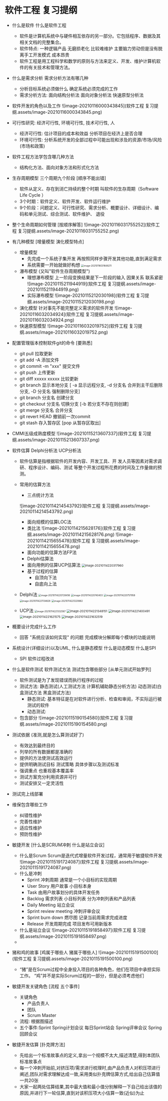 # 软件工程 复习提纲

-   什么是软件 什么是软件工程

    -   软件是计算机系统中与硬件相互依存的另一部分。它包括程序、数据及其相关文档的完整集合。
    -   软件特点: 一种逻辑产品 无磨损老化 比较难维护 主要脑力劳动但是没有脱离手工开发模式 成本昂贵
    -   软件工程是用工程科学和数学的原则与方法来定义、开发、维护计算机软件的有关技术和管理方法。

-   什么是需求分析 需求分析方法有哪几种

    -   分析目标系统必须做什么 确定系统必须完成的工作
    -   需求分析方法: 面向结构分析法 面向对象分析法 快速原型分析法

-   软件开发的角色以及工作
    ![image-20210116000343845](软件工程 复习提纲.assets/image-20210116000343845.png)

-   可行性研究: 经济可行性, 环境可行性, 技术可行性, 人

    -   经济可行性: 估计项目的成本和效益 分析项目在经济上是否合理
    -   环境可行性: 分析系统开发的全部过程中可能出现和涉及的资源/市场/风险 (市场和政策)

-   软件工程方法学包含哪几种方法

    -   结构化方法、面向对象方法和形式化方法

-   生存周期模型 三个周期九个阶段 [顺序不能出错]

    -   软件从定义、存在到消亡持续的整个时期 叫软件的生存周期（Software Life Cycle ）
    -   3个时期：软件定义、软件开发、软件运行维护
    -   9个阶段：问题定义、可行性研究、需求分析、概要设计、详细设计、编码和单元测试、综合测试、软件维护、 退役

-   整个生命周期如何管理 [按顺序解答]
    ![image-20210116031755252](软件工程 复习提纲.assets/image-20210116031755252.png)

-   有几种模型 [增量模型 演化模型特点]

    -   增量模型 
        -   先完成一个系统子集开发 再按照同样步骤开发其他功能,直到满足需求
        -   系统需要一开始就做好构想
            <img src="软件工程 复习提纲.assets/image-20210116031648211.png" alt="image-20210116031648211" style="zoom:50%;" />
    -   瀑布模型 (又叫"软件生存周期模型")
        -   理想瀑布模型 上一阶段变换结果是下一阶段的输入 因果关系 联系紧密
            ![image-20210115211944919](软件工程 复习提纲.assets/image-20210115211944919.png)
        -   实际瀑布模型
            ![image-20210115212030198](软件工程 复习提纲.assets/image-20210115212030198.png)
    -   演化模型 针对事先不能完整定义需求的软件开发
        ![image-20210116032034924](软件工程 复习提纲.assets/image-20210116032034924.png)
    -   快速原型模型
        ![image-20210116032019752](软件工程 复习提纲.assets/image-20210116032019752.png)

-   配置管理版本控制软件git的命令 [要熟悉]

    -   git pull  拉取更新
    -   git add -A  添加文件
    -   git commit -m "xxx"  提交文件
    -   git push  上传更新
    -   git diff xxxxx xxxxx  比较更新
    -   git branch  显示本地分支 [ -a 显示远程分支, -d 分支名 合并到主干后删除分支, -D 分支名 强制删除分支]
    -   git branch 分支名  创建分支
    -   git checkout 分支名  切换分支 [-b 若分支不存在则创建]
    -   git merge 分支名  合并分支
    -   git revert HEAD  撤销前一次commit
    -   git stash  存入暂存区 [pop 从暂存区取出]

-   CMMI五级成熟度模型
    ![image-20210115213607337](软件工程 复习提纲.assets/image-20210115213607337.png)

-   软件估算 Delphi分析法 UCP分析法

    -   软件估算是指根据软件的开发内容、开发工具、开 发人员等因素对需求调研、程序设计、编码、测试 等整个开发过程所花费的时间及工作量做的预测。

    -   常用的估算方法 

        -   三点统计方法

        ![image-20210114214543792](软件工程 复习提纲.assets/image-20210114214543792.png)

        -   面向规模的估算LOC法 
        -   类比法
            ![image-20210114215628176](软件工程 复习提纲.assets/image-20210114215628176.png)
            ![image-20210114215655478](软件工程 复习提纲.assets/image-20210114215655478.png)
        -   面向功能的估算方法FP法
        -   Delphi估算法
        -   面向用例的估算UCP估算法
            <img src="软件工程 复习提纲.assets/image-20210114220317960.png" alt="image-20210114220317960" style="zoom:67%;" />
        -   基于过程的估算
            -   自顶向下法
            -   自底向上法

    -   Delphi法
        <img src="软件工程 复习提纲.assets/image-20210114220728456.png" alt="image-20210114220728456" style="zoom:50%;" />
        <img src="软件工程 复习提纲.assets/image-20210114220740403.png" alt="image-20210114220740403" style="zoom:50%;" />
        <img src="软件工程 复习提纲.assets/image-20210114220757958.png" alt="image-20210114220757958" style="zoom:50%;" />
        <img src="软件工程 复习提纲.assets/image-20210114221134628.png" alt="image-20210114221134628" style="zoom:50%;" />
        <img src="软件工程 复习提纲.assets/image-20210114221220662.png" alt="image-20210114221220662" style="zoom:50%;" />

    -   UCP法
        <img src="软件工程 复习提纲.assets/image-20210114221332567.png" alt="image-20210114221332567" style="zoom:50%;" />
        <img src="软件工程 复习提纲.assets/image-20210114221348151.png" alt="image-20210114221348151" style="zoom: 67%;" />
        <img src="软件工程 复习提纲.assets/image-20210114221400491.png" alt="image-20210114221400491" style="zoom:67%;" />
        <img src="软件工程 复习提纲.assets/image-20210114221621575.png" alt="image-20210114221621575" style="zoom:67%;" />
        <img src="软件工程 复习提纲.assets/image-20210114221632519.png" alt="image-20210114221632519" style="zoom:67%;" />

-   概要设计完成什么工作

    -   回答 "系统应该如何实现" 的问题  完成模块分解即每个模块的功能说明

-   系统设计(详细设计)以及UML, 什么是静态模型 什么是动态模型 什么是SPI

    -   SPI 软件过程改进

-   什么是软件测试 软件测试方法 测试包含哪些部分 [从单元测试开始罗列]

    -   软件测试是为了发现错误而执行程序的过程
    -   测试方法: 静态测试(人工测试方法 计算机辅助静态分析方法) 动态测试(白盒测试方法 黑盒测试方法)
        -   静态测试: 基本特征是在对软件进行分析、检查和审阅，不实际运行被测试的软件
        -   动态测试: 
    -   包含部分
        ![image-20210115190154580](软件工程 复习提纲.assets/image-20210115190154580.png)

-   测试依据 (准测,就是怎么算测试好了)

    -   有效达到最终目的
    -   列举的所有数据都是准确的
    -   提供的方法使测试高效运行
    -   提供明确测试目标 测试策略 具体步骤以及测试标准
    -   强调重点 也重视基本覆盖率
    -   测试方案充分利用资源并可行
    -   测试安排又一定灵活性

-   测试完上线部署

-   维保包含哪些工作

    -   纠错性维护
    -   完善性维护
    -   适应性维护
    -   预防性维护

-   敏捷开发 [什么是SCRUM冲刺 什么是站立会议]

    -   什么是Scrum  Scrum是迭代式增量软件开发过程，通常用于敏捷软件开发
        ![image-20210115191724087](软件工程 复习提纲.assets/image-20210115191724087.png)
    -   什么是冲刺
        -   Sprint 冲刺周期 通常是一个小目标的实现周期
        -   User Story 用户故事 小目标本身
        -   Task 由用户故事划分的具体开发任务
        -   Backlog 需求列表 小目标列表 分为冲刺列表和产品列表
        -   Daily Meeting 站立会议
        -   Sprint review meeting 冲刺评审会议
        -   Sprint burn down 燃尽图 记录当前周需求完成进度
        -   Release 开发周期完成 项目发布可用新版本
    -   什么是站立会议
        ![image-20210115191858497](软件工程 复习提纲.assets/image-20210115191858497.png)
    -   

-   猪和鸡的故事 [鸡属于哪些人 猪属于哪些人]
    ![image-20210115191500100](软件工程 复习提纲.assets/image-20210115191500100.png)

    -   “猪”是在Scrum过程中全身投入项目的各种角色，他们在项目中承担实际工作。
        “鸡”并不是实际Scrum过程的一部分，但是必须考虑他们

-   敏捷开发关键角色 [流程 五个事件]

    -   关键角色
        -   产品负责人
        -   团队
        -   Scrum Master
    -   流程: 根据图描述
    -   五个事件:Sprint Spring计划会议 每日Sprint站会 Spring评审会议 Spring回顾会议

-   敏捷开发估算 [扑克牌方法]

    -   先给出一个标准故事点的定义,拿出一个规模不太大,描述清楚,得到本团队标准故事点
    -   每一个冲刺开始前,对挤压项/需求进行梳理时,由产品负责人对积压项进行阐述,团队对需求理解达成一致,采用类似扑克牌估算方式,给出自己估算值 一共20张
    -   大家一起两处估算结果,其中最大值和最小值分别解释一下自己给出该值的原因,并进行下一轮估算,直到对该积压项大小估算一致(近似)为止

